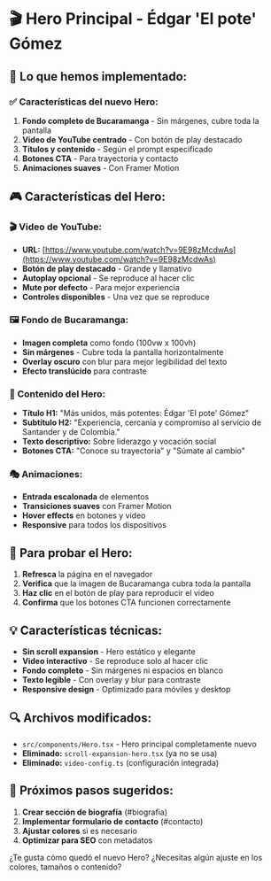 # 🎬 Hero Principal - Édgar 'El pote' Gómez

## 🎯 **Lo que hemos implementado:**

### ✅ **Características del nuevo Hero:**
1. **Fondo completo de Bucaramanga** - Sin márgenes, cubre toda la pantalla
2. **Video de YouTube centrado** - Con botón de play destacado
3. **Títulos y contenido** - Según el prompt especificado
4. **Botones CTA** - Para trayectoria y contacto
5. **Animaciones suaves** - Con Framer Motion

## 🎮 **Características del Hero:**

### **🎬 Video de YouTube:**
- **URL:** [https://www.youtube.com/watch?v=9E98zMcdwAs](https://www.youtube.com/watch?v=9E98zMcdwAs)
- **Botón de play destacado** - Grande y llamativo
- **Autoplay opcional** - Se reproduce al hacer clic
- **Mute por defecto** - Para mejor experiencia
- **Controles disponibles** - Una vez que se reproduce

### **🖼️ Fondo de Bucaramanga:**
- **Imagen completa** como fondo (100vw x 100vh)
- **Sin márgenes** - Cubre toda la pantalla horizontalmente
- **Overlay oscuro** con blur para mejor legibilidad del texto
- **Efecto translúcido** para contraste

### **📝 Contenido del Hero:**
- **Título H1:** "Más unidos, más potentes: Édgar 'El pote' Gómez"
- **Subtítulo H2:** "Experiencia, cercanía y compromiso al servicio de Santander y de Colombia."
- **Texto descriptivo:** Sobre liderazgo y vocación social
- **Botones CTA:** "Conoce su trayectoria" y "Súmate al cambio"

### **🎭 Animaciones:**
- **Entrada escalonada** de elementos
- **Transiciones suaves** con Framer Motion
- **Hover effects** en botones y video
- **Responsive** para todos los dispositivos

## 🚀 **Para probar el Hero:**

1. **Refresca** la página en el navegador
2. **Verifica** que la imagen de Bucaramanga cubra toda la pantalla
3. **Haz clic** en el botón de play para reproducir el video
4. **Confirma** que los botones CTA funcionen correctamente

## 💡 **Características técnicas:**

- **Sin scroll expansion** - Hero estático y elegante
- **Video interactivo** - Se reproduce solo al hacer clic
- **Fondo completo** - Sin márgenes ni espacios en blanco
- **Texto legible** - Con overlay y blur para contraste
- **Responsive design** - Optimizado para móviles y desktop

## 🔍 **Archivos modificados:**

- `src/components/Hero.tsx` - Hero principal completamente nuevo
- **Eliminado:** `scroll-expansion-hero.tsx` (ya no se usa)
- **Eliminado:** `video-config.ts` (configuración integrada)

## 🎯 **Próximos pasos sugeridos:**

1. **Crear sección de biografía** (#biografia)
2. **Implementar formulario de contacto** (#contacto)
3. **Ajustar colores** si es necesario
4. **Optimizar para SEO** con metadatos

¿Te gusta cómo quedó el nuevo Hero? ¿Necesitas algún ajuste en los colores, tamaños o contenido?
